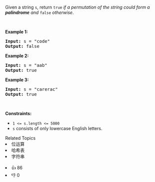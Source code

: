 <p>Given a string <code>s</code>, return <code>true</code> <em>if a permutation of the string could form a </em><span data-keyword="palindrome-string"><em><strong>palindrome</strong></em></span><em> and </em><code>false</code><em> otherwise</em>.</p>

<p>&nbsp;</p> 
<p><strong class="example">Example 1:</strong></p>

<pre>
<strong>Input:</strong> s = "code"
<strong>Output:</strong> false
</pre>

<p><strong class="example">Example 2:</strong></p>

<pre>
<strong>Input:</strong> s = "aab"
<strong>Output:</strong> true
</pre>

<p><strong class="example">Example 3:</strong></p>

<pre>
<strong>Input:</strong> s = "carerac"
<strong>Output:</strong> true
</pre>

<p>&nbsp;</p> 
<p><strong>Constraints:</strong></p>

<ul> 
 <li><code>1 &lt;= s.length &lt;= 5000</code></li> 
 <li><code>s</code> consists of only lowercase English letters.</li> 
</ul>

<div><div>Related Topics</div><div><li>位运算</li><li>哈希表</li><li>字符串</li></div></div><br><div><li>👍 86</li><li>👎 0</li></div>